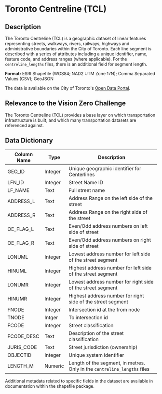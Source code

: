 # Toronto Centreline (TCL)

## Description
The Toronto Centreline (TCL) is a geographic dataset of linear features representing streets, walkways, rivers, railways, highways and administrative boundaries within the City of Toronto. Each line segment is described with a series of attributes including a unique identifier, name, feature code, and address ranges (where applicable). For the `centreline_lengths` files, there is an additional field for segment length.

**Format:** ESRI Shapefile (WGS84; NAD2 UTM Zone 17N); Comma Separated Values (CSV); GeoJSON

The data is available on the City of Toronto's [Open Data Portal](https://www.toronto.ca/city-government/data-research-maps/open-data/open-data-catalogue/#e4ec3384-056f-aa59-70f7-9ad7706f31a3).

## Relevance to the Vision Zero Challenge
The Toronto Centreline (TCL) provides a base layer on which transportation infrastructure is built, and which many transportation datasets are referenced against.

## Data Dictionary
| Column Name | Type | Description |
|-------------|------|-------------|
GEO_ID | Integer |Unique geographic identifier for Centerlines
LFN_ID | Integer | Street Name ID
LF_NAME | Text | Full street name
ADDRESS_L| Text | Address Range on the left side of the street
ADDRESS_R| Text | Address Range on the right side of the street
OE_FLAG_L | Text | Even/Odd address numbers on left side of street
OE_FLAG_R | Text | Even/Odd address numbers on right side of street
LONUML | Integer | Lowest address number for  left side of the street segment
HINUML | Integer | Highest address number for left side of the street segment
LONUMR | Integer | Lowest address number for right side of the street segment
HINUMR | Integer | Highest address number for right side of the street segment
FNODE | Integer | Intersection id at the from node
TNODE | Intger | To intersection id
FCODE | Integer | Street classification
FCODE_DESC | Text | Description of the street classification
JURIS_CODE | Text | Street jurisdiction (ownership)
OBJECTID | Integer | Unique system identifier
LENGTH_M | Numeric | Length of the segment, in metres. Only in the `centreline_lengths` files

Additional metadata related to specific fields in the dataset are available in documentation within the shapefile package.
